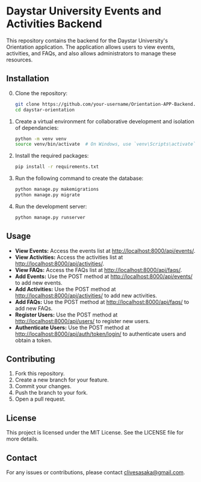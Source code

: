# Daystar University Events and Activities Backend

This repository contains the backend for the Daystar University's Orientation application. The application allows users to view events, activities, and FAQs, and also allows administrators to manage these resources.

## Installation

0. Clone the repository:
    ```bash
    git clone https://github.com/your-username/Orientation-APP-Backend.git
    cd daystar-orientation
    ```

1. Create a virtual environment for collaborative development and isolation of dependancies:
    ```bash
    python -m venv venv
    source venv/bin/activate  # On Windows, use `venv\Scripts\activate`
    ```

2. Install the required packages:
    ```bash
    pip install -r requirements.txt
    ```

3. Run the following command to create the database:
    ```bash
    python manage.py makemigrations
    python manage.py migrate
    ```

4. Run the development server:
    ```bash
    python manage.py runserver
    ```

## Usage

- **View Events:** Access the events list at [http://localhost:8000/api/events/](http://localhost:8000/api/events/).
- **View Activities:** Access the activities list at [http://localhost:8000/api/activities/](http://localhost:8000/api/activities/).
- **View FAQs:** Access the FAQs list at [http://localhost:8000/api/faqs/](http://localhost:8000/api/faqs/).
- **Add Events:** Use the POST method at [http://localhost:8000/api/events/](http://localhost:8000/api/events/) to add new events.
- **Add Activities:** Use the POST method at [http://localhost:8000/api/activities/](http://localhost:8000/api/activities/) to add new activities.
- **Add FAQs:** Use the POST method at [http://localhost:8000/api/faqs/](http://localhost:8000/api/faqs/) to add new FAQs.
- **Register Users:** Use the POST method at [http://localhost:8000/api/users/](http://localhost:8000/api/users/) to register new users.
- **Authenticate Users:** Use the POST method at [http://localhost:8000/api/auth/token/login/](http://localhost:8000/api/auth/token/login/) to authenticate users and obtain a token.

## Contributing

1. Fork this repository.
2. Create a new branch for your feature.
3. Commit your changes.
4. Push the branch to your fork.
5. Open a pull request.

## License

This project is licensed under the MIT License. See the LICENSE file for more details.

## Contact

For any issues or contributions, please contact [clivesasaka@gmail.com](mailto:clivesasaka@gmail.com).
